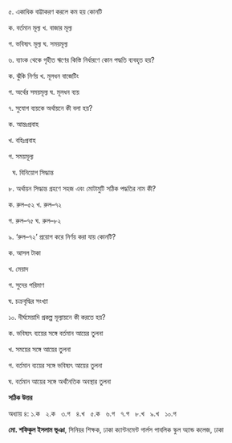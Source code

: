 ৫. একাধিক বাট্টাকরণ করলে কম হয় কোনটি

ক. বর্তমান মূল্য খ. বাজার মূল্য 

গ. ভবিষ্যৎ মূল্য ঘ. সময়মূল্য 

৬. ব্যাংক থেকে গৃহীত ঋণের কিস্তি নির্ধারণে কোন পদ্ধতি ব্যবহৃত হয়?

ক. ঝুঁকি নির্ণয় খ. মূলধন বাজেটিং

গ. অর্থের সময়মূল্য ঘ. মূলধন ব্যয়

৭. সুযোগ ব্যয়কে অর্থায়নে কী বলা হয়?

ক. আন্তঃপ্রবাহ

খ. বহিঃপ্রবাহ

গ. সময়মূল্য

  ঘ. বিনিয়োগ সিদ্ধান্ত

৮. অর্থায়ন সিদ্ধান্ত গ্রহণে সহজ এবং মোটামুটি সঠিক পদ্ধতির নাম কী?

ক. রুল–৫২ খ. রুল–৭২ 

গ. রুল–৭৫ ঘ. রুল–৮২

৯. ‘রুল–৭২’ প্রয়োগ করে নির্ণয় করা যায় কোনটি?

ক. আসল টাকা

খ. মেয়াদ 

গ. সুদের পরিমাণ

ঘ. চক্রবৃদ্ধির সংখ্যা

১০. দীর্ঘমেয়াদি প্রকল্প মূল্যায়নে কী করতে হয়?

ক. ভবিষ্যৎ ব্যয়ের সঙ্গে বর্তমান আয়ের তুলনা

খ. সময়ের সঙ্গে আয়ের তুলনা

গ. বর্তমান ব্যয়ের সঙ্গে ভবিষ্যৎ আয়ের তুলনা

ঘ. বর্তমান আয়ের সঙ্গে অর্থনৈতিক অবস্থার তুলনা

**সঠিক উত্তর**

অধ্যায় ৪: ১.ক   ২.ক   ৩.গ   ৪.খ   ৫.ক   ৬.গ   ৭.গ   ৮.খ   ৯.খ   ১০.গ 

**মো. শফিকুল ইসলাম ভূঞা**, সিনিয়র শিক্ষক, ঢাকা ক্যান্টনমেন্ট গার্লস পাবলিক স্কুল অ্যান্ড কলেজ, ঢাকা
